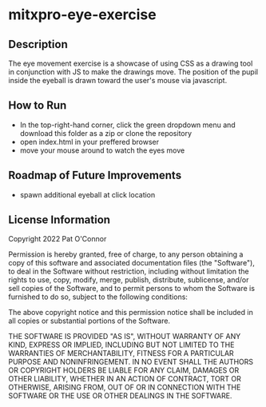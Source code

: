 # mitxpro-eye-exercise

## Description

The eye movement exercise is a showcase of using CSS as a drawing tool in conjunction with JS to make the drawings move. The position of the pupil inside the eyeball is drawn toward the user's mouse via javascript.


## How to Run

* In the top-right-hand corner, click the green dropdown menu and download this folder as a zip or clone the repository
* open index.html in your preffered browser
* move your mouse around to watch the eyes move

## Roadmap of Future Improvements

* spawn additional eyeball at click location

## License Information

Copyright 2022 Pat O'Connor

Permission is hereby granted, free of charge, to any person obtaining a copy of this software and associated documentation files (the "Software"), to deal in the Software without restriction, including without limitation the rights to use, copy, modify, merge, publish, distribute, sublicense, and/or sell copies of the Software, and to permit persons to whom the Software is furnished to do so, subject to the following conditions:

The above copyright notice and this permission notice shall be included in all copies or substantial portions of the Software.

THE SOFTWARE IS PROVIDED "AS IS", WITHOUT WARRANTY OF ANY KIND, EXPRESS OR IMPLIED, INCLUDING BUT NOT LIMITED TO THE WARRANTIES OF MERCHANTABILITY, FITNESS FOR A PARTICULAR PURPOSE AND NONINFRINGEMENT. IN NO EVENT SHALL THE AUTHORS OR COPYRIGHT HOLDERS BE LIABLE FOR ANY CLAIM, DAMAGES OR OTHER LIABILITY, WHETHER IN AN ACTION OF CONTRACT, TORT OR OTHERWISE, ARISING FROM, OUT OF OR IN CONNECTION WITH THE SOFTWARE OR THE USE OR OTHER DEALINGS IN THE SOFTWARE.